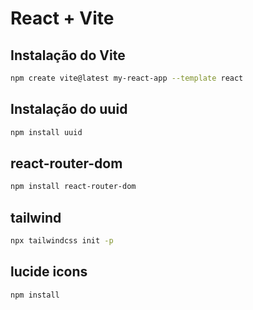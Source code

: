 # React + Vite

## Instalação do Vite
```bash
npm create vite@latest my-react-app --template react
```
## Instalação do uuid
```bash
npm install uuid
```
## react-router-dom
```bash
npm install react-router-dom
```
## tailwind
```bash
npx tailwindcss init -p

```
## lucide icons
```bash
npm install 
